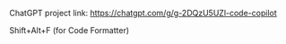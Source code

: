 ChatGPT project link: https://chatgpt.com/g/g-2DQzU5UZl-code-copilot

Shift+Alt+F (for Code Formatter)
